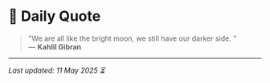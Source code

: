 # 📜 Daily Quote

> "We are all like the bright moon, we still have our darker side.  "  
> — **Kahlil Gibran**

---

_Last updated: 11 May 2025 ⏳_
